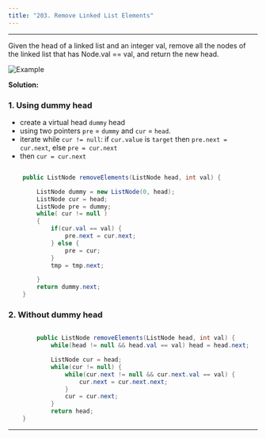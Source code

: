 ```yaml
---
title: "203. Remove Linked List Elements"
---
```


---

Given the head of a linked list and an integer val, remove all the nodes of the linked list that has Node.val == val, and return the new head.

![Example](/Leetcode/assets/203.png)

**Solution:**

### 1. Using dummy head

- create a virtual head `dummy` head
- using two pointers `pre` = `dummy` and `cur` = `head`.
- iterate while `cur != null`: if `cur.value` is `target` then `pre.next = cur.next`, else `pre = cur.next`
- then `cur = cur.next`

```java

    public ListNode removeElements(ListNode head, int val) {

        ListNode dummy = new ListNode(0, head);
        ListNode cur = head;
        ListNode pre = dummy;
        while( cur != null )
        {
            if(cur.val == val) {
                pre.next = cur.next;
            } else {
                pre = cur;
            }
            tmp = tmp.next;

        }
        return dummy.next;
    }

```

### 2. Without dummy head

```java

        public ListNode removeElements(ListNode head, int val) {
            while(head != null && head.val == val) head = head.next;

            ListNode cur = head;
            while(cur != null) {
                while(cur.next != null && cur.next.val == val) {
                    cur.next = cur.next.next;
                }
                cur = cur.next;
            }
            return head;
    }

```

---
